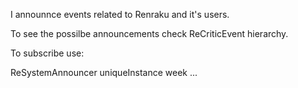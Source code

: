 I announnce events related to Renraku and it's users.

To see the possilbe announcements check ReCriticEvent hierarchy.

To subscribe use:

ReSystemAnnouncer uniqueInstance week ...